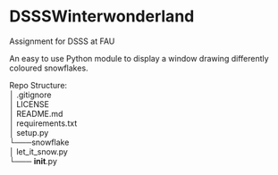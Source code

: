# DSSSWinterwonderland
Assignment for DSSS at FAU 


An easy to use Python module to display a window drawing differently coloured snowflakes. 

Repo Structure:  
│ .gitignore  
│ LICENSE  
│ README.md  
│ requirements.txt  
│ setup.py  
└───snowflake  
│ let_it_snow.py  
└─── __init__.py  
